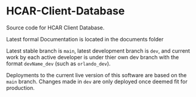 # HCAR-Client-Database
Source code for HCAR Client Database.

Latest formal Documentation is located in the documents folder

Latest stable branch is `main`, latest development branch is `dev`, and current work by each active developer is under thier own dev branch with the format `devName_dev` (such as `orlando_dev`).

Deployments to the current live version of this software are based on the `main` branch. Changes made in `dev` are only deployed once deemed fit for production.
